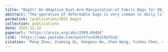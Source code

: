 ```yaml
---
title: "BagIt! An Adaptive Dual-Arm Manipulation of Fabric Bags for Object Bagging"
abstract: "The operation of deformable bags is very common in daily life, such as when the cashier bags products (a). However, this presents significant challenges for robots, mainly resulting from the complex and unpredictable nature of deformable bags (b). This paper proposes an efficient and robust dual-arm system for the task of object bagging by handling the fabric bag (c). <br/><img src='/images/publications/2025_bagit.jpg'>"
permalink: /publication/2025_bagit
collection: publications
date: 2025-12-22
paperurl: 'https://arxiv.org/abs/2509.09484'
link: 'https://www.youtube.com/watch?v=6JWjCOeTGiQ'
citation: 'Peng Zhou, Jiaming Qi, Hongmin Wu, Chen Wang, Yizhou Chen, <u>Zeqing Zhang</u><sup>#</sup> (2025). <br><i>IEEE Robotics and Automation Letters</i>.(IROS 2025 Workshop ROMADO <b>Best Poster Award (Finalist)</b>)'
---
```


